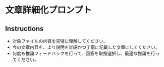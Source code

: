 # 文章詳細化プロンプト

## Instructions
- 対象ファイルの内容を完璧に理解してください。
- 今の文章内容を、より説明を詳細かつ丁寧に記載した文章にしてください。
- 何度も推論フィードバックを行って、回答を取捨選択し、最適な推論を行ってください。